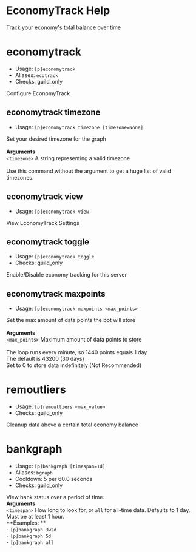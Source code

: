 # EconomyTrack Help

Track your economy's total balance over time

# economytrack

- Usage: `[p]economytrack`
- Aliases: `ecotrack`
- Checks: guild_only

Configure EconomyTrack

## economytrack timezone

- Usage: `[p]economytrack timezone [timezone=None]`

Set your desired timezone for the graph<br/><br/>**Arguments**<br/>`<timezone>` A string representing a valid
timezone<br/><br/>Use this command without the argument to get a huge list of valid timezones.

## economytrack view

- Usage: `[p]economytrack view`

View EconomyTrack Settings

## economytrack toggle

- Usage: `[p]economytrack toggle`
- Checks: guild_only

Enable/Disable economy tracking for this server

## economytrack maxpoints

- Usage: `[p]economytrack maxpoints <max_points>`

Set the max amount of data points the bot will store<br/><br/>**Arguments**<br/>`<max_points>` Maximum amount of data
points to store<br/><br/>The loop runs every minute, so 1440 points equals 1 day<br/>The default is 43200 (30 days)<br/>
Set to 0 to store data indefinitely (Not Recommended)

# remoutliers

- Usage: `[p]remoutliers <max_value>`
- Checks: guild_only

Cleanup data above a certain total economy balance

# bankgraph

- Usage: `[p]bankgraph [timespan=1d]`
- Aliases: `bgraph`
- Cooldown: 5 per 60.0 seconds
- Checks: guild_only

View bank status over a period of time.<br/>**Arguments**<br/>`<timespan>` How long to look for, or `all` for all-time
data. Defaults to 1 day.<br/>Must be at least 1 hour.<br/>**Examples:
**<br/>    - `[p]bankgraph 3w2d`<br/>    - `[p]bankgraph 5d`<br/>    - `[p]bankgraph all`
